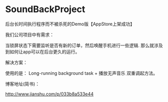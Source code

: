 # SoundBackProject

后台长时间执行程序而不被杀死的Demo版【AppStore上架成功】

我们公司项目中有需求：

当锁屏状态下需要监听是否有新的订单，然后唤醒手机进行一些逻辑.
那么就涉及到如何让app可以在后台更久的运行。

解决方案：

使用的是： Long-running background task + 播放无声音乐 双重调起方法。

博客地址(简书)：

 http://www.jianshu.com/p/033b8a533e44
